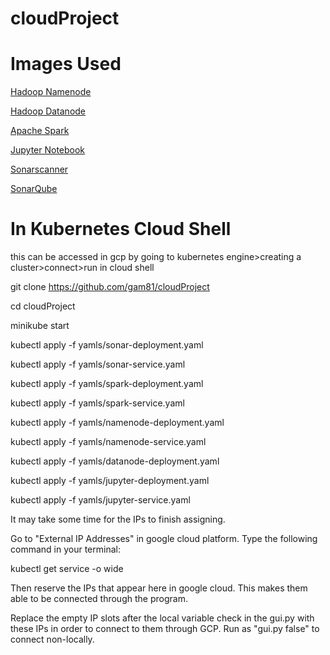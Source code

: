 # cloudProject

# Images Used
[Hadoop Namenode](https://hub.docker.com/layers/bde2020/hadoop-namenode/2.0.0-hadoop3.2.1-java8/images/sha256-51ad9293ec52083c5003ef0aaab00c3dd7d6335ddf495cc1257f97a272cab4c0?context=explore)

[Hadoop Datanode](https://hub.docker.com/layers/bde2020/hadoop-datanode/2.0.0-hadoop3.2.1-java8/images/sha256-ddf6e9ad55af4f73d2ccb6da31d9e3331ffb94d5f046126db4f40aa348d484bf?context=explore)

[Apache Spark](https://hub.docker.com/layers/bitnami/spark/3/images/sha256-e60f9146bdce100cf518746117f84d659d352dc0fc4c0af552e05a935f5d2ae1?context=explore)

[Jupyter Notebook](https://hub.docker.com/r/jupyter/datascience-notebook)

[Sonarscanner](https://hub.docker.com/r/newtmitch/sonar-scanner)

[SonarQube](https://hub.docker.com/_/sonarqube)

# In Kubernetes Cloud Shell

this can be accessed in gcp by going to kubernetes engine>creating a cluster>connect>run in cloud shell 

git clone https://github.com/gam81/cloudProject

cd cloudProject

minikube start

kubectl apply -f yamls/sonar-deployment.yaml

kubectl apply -f yamls/sonar-service.yaml

kubectl apply -f yamls/spark-deployment.yaml

kubectl apply -f yamls/spark-service.yaml

kubectl apply -f yamls/namenode-deployment.yaml

kubectl apply -f yamls/namenode-service.yaml

kubectl apply -f yamls/datanode-deployment.yaml

kubectl apply -f yamls/jupyter-deployment.yaml

kubectl apply -f yamls/jupyter-service.yaml


It may take some time for the IPs to finish assigning.

Go to "External IP Addresses" in google cloud platform. Type the following command in your terminal:

kubectl get service -o wide

Then reserve the IPs that appear here in google cloud. This makes them able to be connected through the program.

Replace the empty IP slots after the local variable check in the gui.py with these IPs in order to connect to them through GCP. Run as "gui.py false" to connect non-locally.

